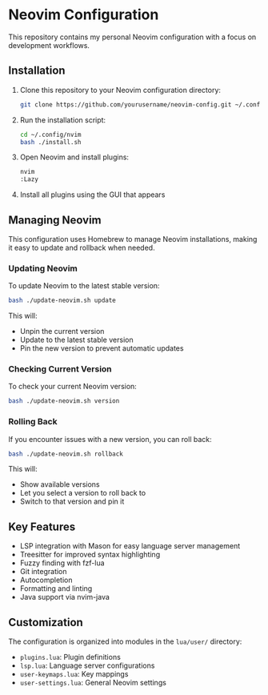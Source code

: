 # Neovim Configuration

This repository contains my personal Neovim configuration with a focus on development workflows.

## Installation

1. Clone this repository to your Neovim configuration directory:
   ```bash
   git clone https://github.com/yourusername/neovim-config.git ~/.config/nvim
   ```

2. Run the installation script:
   ```bash
   cd ~/.config/nvim
   bash ./install.sh
   ```

3. Open Neovim and install plugins:
   ```bash
   nvim
   :Lazy
   ```

4. Install all plugins using the GUI that appears

## Managing Neovim

This configuration uses Homebrew to manage Neovim installations, making it easy to update and rollback when needed.

### Updating Neovim

To update Neovim to the latest stable version:

```bash
bash ./update-neovim.sh update
```

This will:
- Unpin the current version
- Update to the latest stable version
- Pin the new version to prevent automatic updates

### Checking Current Version

To check your current Neovim version:

```bash
bash ./update-neovim.sh version
```

### Rolling Back

If you encounter issues with a new version, you can roll back:

```bash
bash ./update-neovim.sh rollback
```

This will:
- Show available versions
- Let you select a version to roll back to
- Switch to that version and pin it

## Key Features

- LSP integration with Mason for easy language server management
- Treesitter for improved syntax highlighting
- Fuzzy finding with fzf-lua
- Git integration
- Autocompletion
- Formatting and linting
- Java support via nvim-java

## Customization

The configuration is organized into modules in the `lua/user/` directory:
- `plugins.lua`: Plugin definitions
- `lsp.lua`: Language server configurations
- `user-keymaps.lua`: Key mappings
- `user-settings.lua`: General Neovim settings
